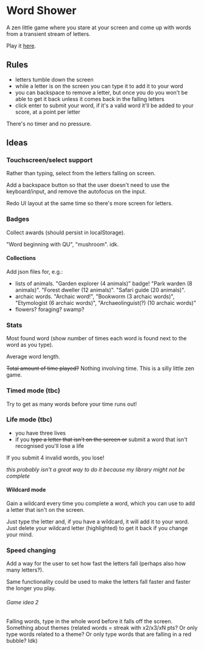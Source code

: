# Word Shower

A zen little game where you stare at your screen and come up with words from a transient stream of letters.

Play it [here](https://luciavelasco.github.io/word-shower/).

## Rules

- letters tumble down the screen
- while a letter is on the screen you can type it to add it to your word
- you can backspace to remove a letter, but once you do you won't be able to get it back unless it comes back in the falling letters
- click enter to submit your word, if it's a valid word it'll be added to your score, at a point per letter

There's no timer and no pressure.

## Ideas

### Touchscreen/select support

Rather than typing, select from the letters falling on screen.

Add a backspace button so that the user doesn't need to use the keyboard/input, and remove the autofocus on the input.

Redo UI layout at the same time so there's more screen for letters.

### Badges

Collect awards (should persist in localStorage).

"Word beginning with QU", "mushroom". idk.

#### Collections

Add json files for, e.g.:

- lists of animals. "Garden explorer (4 animals)" badge! "Park warden (8 animals)". "Forest dweller (12 animals)". "Safari guide (20 animals)".
- archaic words. "Archaic word!", "Bookworm (3 archaic words)", "Etymologist (6 archaic words)", "Archaeolinguist(?) (10 archaic words)"
- flowers? foraging? swamp?

### Stats

Most found word (show number of times each word is found next to the word as you type).

Average word length.

~~Total amount of time played?~~ Nothing involving time. This is a silly little zen game. 

### Timed mode (tbc)

Try to get as many words before your time runs out!

### Life mode (tbc)

- you have three lives
- if you ~~type a letter that isn't on the screen or~~ submit a word that isn't recognised you'll lose a life

If you submit 4 invalid words, you lose!

_this probably isn't a great way to do it because my library might not be complete_

#### Wildcard mode

Gain a wildcard every time you complete a word, which you can use to add a letter that isn't on the screen.

Just type the letter and, if you have a wildcard, it will add it to your word. Just delete your wildcard letter (highlighted) to get it back if you change your mind.

### Speed changing

Add a way for the user to set how fast the letters fall (perhaps also how many letters?).

Same functionality could be used to make the letters fall faster and faster the longer you play.

###### Game idea 2

Falling words, type in the whole word before it falls off the screen. Something about themes (related words = streak with x2/x3/xN pts? Or only type words related to a theme? Or only type words that are falling in a red bubble? Idk)

